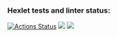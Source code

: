 ### Hexlet tests and linter status:
[![Actions Status](https://github.com/fSabel/frontend-project-44/actions/workflows/hexlet-check.yml/badge.svg)](https://github.com/fSabel/frontend-project-44/actions)
<a href="https://codeclimate.com/github/fSabel/frontend-project-44/maintainability"><img src="https://api.codeclimate.com/v1/badges/213a08ff7020becfd9a1/maintainability" /></a>
<a href="https://asciinema.org/a/jSejQsH9T0LyzjEJ15Q4pHU7w" target="_blank"><img src="https://asciinema.org/a/jSejQsH9T0LyzjEJ15Q4pHU7w.svg" /></a>